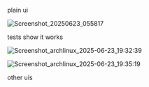 plain ui

![Screenshot_20250623_055817](https://github.com/user-attachments/assets/a681836c-fa0a-4b2b-aecb-2b1ae38f7350)

tests show it works 

![Screenshot_archlinux_2025-06-23_19:32:39](https://github.com/user-attachments/assets/3dea76e8-b7e2-4582-92b0-1d87e2409888)

![Screenshot_archlinux_2025-06-23_19:35:19](https://github.com/user-attachments/assets/4b7a0dfd-aeee-47b0-af4c-749877331b1b)

other uis

